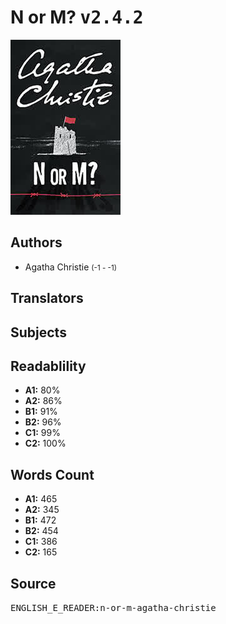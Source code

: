 # N or M? <kbd>v2.4.2</kbd>

![](./cover.medium.jpg "")

## Authors


 - Agatha Christie <small>(-1 - -1)</small>

## Translators



## Subjects



## Readablility


 - **A1:** 80%
 - **A2:** 86%
 - **B1:** 91%
 - **B2:** 96%
 - **C1:** 99%
 - **C2:** 100%

## Words Count


 - **A1:** 465
 - **A2:** 345
 - **B1:** 472
 - **B2:** 454
 - **C1:** 386
 - **C2:** 165

## Source


<kbd>ENGLISH_E_READER:n-or-m-agatha-christie</kbd>
